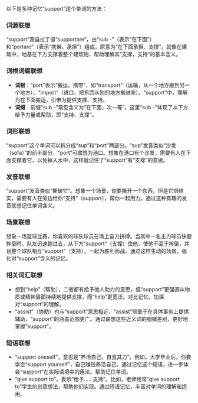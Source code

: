 以下是多种记忆“support”这个单词的方法：

### 词源联想
“support”源自拉丁语“supportare”，由“sub -”（表示“在下面”）和“portare”（表示“携带，承担”）组成，原意为“在下面承担、支撑”。就像在建筑中，地基在下方支撑着整个建筑物，帮助理解其“支撑，支持”的基本含义。

### 词根词缀联想
 - **词根**：“port”表示“搬运，携带”，如“transport”（运输，从一个地方搬到另一个地方）、“import”（进口，把东西从别的地方搬进来）。“support”中，理解为在下面搬运，引申为提供支撑、支持。
 - **词缀**：前缀“sub -”常见含义为“在下面，次一等”，这里“sub -”体现了从下方给予力量或帮助，即“支持、支撑”。

### 词形联想
“support”这个单词可以拆分成“sup”和“port”两部分。“sup”发音类似“沙发（sofa）”的前半部分，“port”可联想为港口。想象在港口有个沙发，需要有人在下面支撑着它，以免掉入水中，这样就记住了“support”有“支撑”的意思。

### 发音联想
“support”发音类似“撕破它”。想象一个场景，你要撕开一个东西，但是它很结实，需要有人在旁边给你“支持”（support），帮你一起用力，通过这种有趣的发音联想记住单词含义。

### 场景联想
想象一场篮球比赛，你喜欢的球队球员在场上奋力拼搏。当其中一名主力球员快要摔倒时，队友迅速跑过去，从下方“support”（支撑）住他，使他不至于摔倒，并且整个球队相互“support”（支持），一起为胜利而战。通过这样生动的场景，强化对“support”含义的记忆。

### 相关词汇联想
 - 想到“help”（帮助），二者都有给予他人助力的意思，但“support”更强调从物质或精神层面持续地提供支撑，而“help”更宽泛。对比记忆，加深对“support”的理解。
 - “assist”（协助）也与“support”意思相近，“assist”侧重于在具体事务上提供辅助，“support”的涵盖范围更广。通过联想这些近义词的细微差别，更好地掌握“support”。

### 短语联想
 - “support oneself”，意思是“养活自己，自食其力”。例如，大学毕业后，你要学会“support yourself”，自己赚钱养活自己。通过记忆这个短语，进一步体会“support”在实际语境中的用法，帮助记住单词。
 - “give support to”，表示“给予……支持”。比如，老师经常“give support to”学生的创意想法，帮助他们实现。通过短语记忆，丰富对单词的理解和运用。 